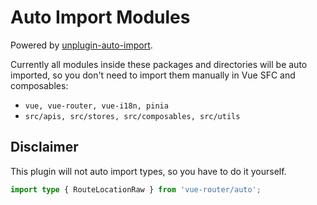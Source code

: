 # Auto Import Modules

Powered by [unplugin-auto-import](https://github.com/antfu/unplugin-auto-import).

Currently all modules inside these packages and directories will be auto imported, so you don't need to import them manually in Vue SFC and composables:

- `vue, vue-router, vue-i18n, pinia`
- `src/apis, src/stores, src/composables, src/utils`

## Disclaimer

This plugin will not auto import types, so you have to do it yourself.

```ts
import type { RouteLocationRaw } from 'vue-router/auto';
```
